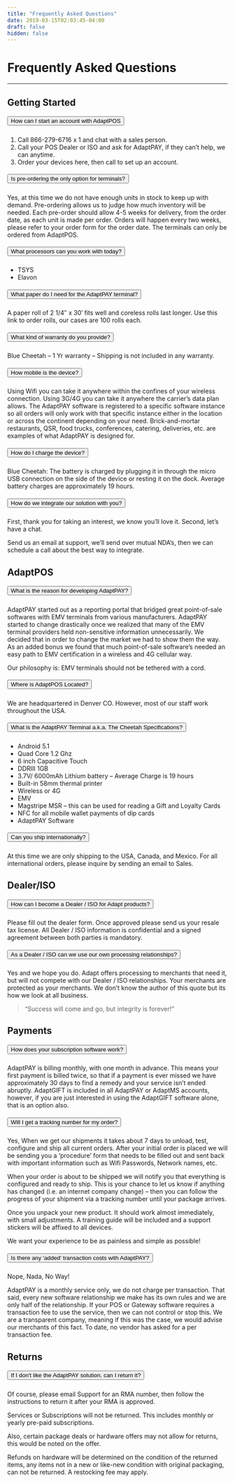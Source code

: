 ```yaml
---
title: "Frequently Asked Questions"
date: 2019-03-15T02:03:45-04:00
draft: false
hidden: false
---
```

<h1>Frequently Asked Questions</h1>
<hr />
<div class="container">
    <div class="row">
        <div class="col-6">
            <h2>Getting Started</h2>
            <div class="accordion" id="accordionExample">
                <div class="card">
                    <div class="card-header" id="headingOne">
                        <h5 class="mb-0">
                            <button class="btn btn-link" type="button" data-toggle="collapse" data-target="#collapseOne"
                                aria-expanded="true" aria-controls="collapseOne">
                                How can I start an account with AdaptPOS
                            </button>
                        </h5>
                    </div>
                    <div id="collapseOne" class="collapse" aria-labelledby="headingOne"
                        data-parent="#accordionExample">
                        <div class="card-body">
                            <ol>
                                <li>Call 866-279-6716 x 1 and chat with a sales person.</li>
                                <li>Call your POS Dealer or ISO and ask for AdaptPAY, if they can’t help, we can
                                    anytime.</li>
                                <li>Order your devices here, then call to set up an account.</li>
                            </ol>
                        </div>
                    </div>
                </div>
                <div class="card">
                    <div class="card-header" id="headingTwo">
                        <h5 class="mb-0">
                            <button class="btn btn-link collapsed" type="button" data-toggle="collapse"
                                data-target="#collapseTwo" aria-expanded="false" aria-controls="collapseTwo">
                                Is pre-ordering the only option for terminals?
                            </button>
                        </h5>
                    </div>
                    <div id="collapseTwo" class="collapse" aria-labelledby="headingTwo" data-parent="#accordionExample">
                        <div class="card-body">
                            Yes, at this time we do not have enough units in stock to keep up with demand. Pre-ordering
                            allows us to judge how much inventory will be needed. Each pre-order should allow 4-5 weeks
                            for delivery, from the order date, as each unit is made per order. Orders will happen every
                            two weeks, please refer to your order form for the order date. The terminals can only be
                            ordered from AdaptPOS.
                        </div>
                    </div>
                </div>
                <div class="card">
                    <div class="card-header" id="headingThree">
                        <h5 class="mb-0">
                            <button class="btn btn-link collapsed" type="button" data-toggle="collapse"
                                data-target="#collapseThree" aria-expanded="false" aria-controls="collapseThree">
                                What processors can you work with today?
                            </button>
                        </h5>
                    </div>
                    <div id="collapseThree" class="collapse" aria-labelledby="headingThree"
                        data-parent="#accordionExample">
                        <div class="card-body">
                            <ul class="list-unstyled">
                                <li>TSYS</li>
                                <li>Elavon</li>
                            </ul>
                        </div>
                    </div>
                </div>
                <div class="card">
                    <div class="card-header" id="headingFour">
                        <h5 class="mb-0">
                            <button class="btn btn-link collapsed" type="button" data-toggle="collapse"
                                data-target="#collapseFour" aria-expanded="false" aria-controls="collapseFour">
                                What paper do I need for the AdaptPAY terminal?
                            </button>
                        </h5>
                    </div>
                    <div id="collapseFour" class="collapse" aria-labelledby="headingFour"
                        data-parent="#accordionExample">
                        <div class="card-body">
                            <p>A paper roll of 2 1/4″ x 30′ fits well and coreless rolls last longer. Use this link to
                                order rolls, our cases are 100 rolls each.</p>
                        </div>
                    </div>
                </div>
                <div class="card">
                    <div class="card-header" id="headingFive">
                        <h5 class="mb-0">
                            <button class="btn btn-link collapsed" type="button" data-toggle="collapse"
                                data-target="#collapseFive" aria-expanded="false" aria-controls="collapseThree">
                                What kind of warranty do you provide?
                            </button>
                        </h5>
                    </div>
                    <div id="collapseFive" class="collapse" aria-labelledby="headingThree"
                        data-parent="#accordionExample">
                        <div class="card-body">
                            Blue Cheetah – 1 Yr warranty – Shipping is not included in any warranty.
                        </div>
                    </div>
                </div>
                <div class="card">
                    <div class="card-header" id="headingSix">
                        <h5 class="mb-0">
                            <button class="btn btn-link collapsed" type="button" data-toggle="collapse"
                                data-target="#collapseSix" aria-expanded="false" aria-controls="collapseThree">
                                How mobile is the device?
                            </button>
                        </h5>
                    </div>
                    <div id="collapseSix" class="collapse" aria-labelledby="headingThree"
                        data-parent="#accordionExample">
                        <div class="card-body">
                            <p>Using Wifi you can take it anywhere within the confines of your wireless connection.
                                Using 3G/4G you can take it anywhere the carrier’s data plan allows. The AdaptPAY
                                software is registered to a specific software instance so all orders will only work with
                                that specific instance either in the location or across the continent depending on your
                                need. Brick-and-mortar restaurants, QSR, food trucks, conferences, catering, deliveries,
                                etc. are examples of what AdaptPAY is designed for.</p>
                        </div>
                    </div>
                </div>
                <div class="card">
                    <div class="card-header" id="headingSeven">
                        <h5 class="mb-0">
                            <button class="btn btn-link collapsed" type="button" data-toggle="collapse"
                                data-target="#collapseSeven" aria-expanded="false" aria-controls="collapseSeven">
                                How do I charge the device?
                            </button>
                        </h5>
                    </div>
                    <div id="collapseSeven" class="collapse" aria-labelledby="headingSeven"
                        data-parent="#accordionExample">
                        <div class="card-body">
                            <p>Blue Cheetah: The battery is charged by plugging it in through the micro USB connection
                                on the side of the device or resting it on the dock. Average battery charges are
                                approximately 19 hours.</p>
                        </div>
                    </div>
                </div>
                <div class="card">
                    <div class="card-header" id="headingEight">
                        <h5 class="mb-0">
                            <button class="btn btn-link collapsed" type="button" data-toggle="collapse"
                                data-target="#collapseEight" aria-expanded="false" aria-controls="collapseEight">
                                How do we integrate our solution with you?
                            </button>
                        </h5>
                    </div>
                    <div id="collapseEight" class="collapse" aria-labelledby="headingEight"
                        data-parent="#accordionExample">
                        <div class="card-body">
                            <p>First, thank you for taking an interest, we know you’ll love it. Second, let’s have a
                                chat.</p>
                            <p>Send us an email at support, we’ll send over mutual NDA’s, then we can schedule a call
                                about the best way to integrate.</p>
                        </div>
                    </div>
                </div>
            </div>
        </div>
        <div class="col-6">
            <h2>AdaptPOS</h2>
            <div class="accordion" id="accordionExample2">
                <div class="card">
                    <div class="card-header" id="headingTen">
                        <h5 class="mb-0">
                            <button class="btn btn-link collapsed" type="button" data-toggle="collapse"
                                data-target="#collapseTen" aria-expanded="false" aria-controls="collapseTen">
                                What is the reason for developing AdaptPAY?
                            </button>
                        </h5>
                    </div>
                    <div id="collapseTen" class="collapse" aria-labelledby="headingTen"
                        data-parent="#accordionExample2">
                        <div class="card-body">
                            <p>AdaptPAY started out as a reporting portal that bridged great point-of-sale softwares
                                with EMV terminals from various manufacturers. AdaptPAY started to change
                                drastically
                                once we realized that many of the EMV terminal providers held non-sensitive
                                information
                                unnecessarily. We decided that in order to change the market we had to show them the
                                way. As an added bonus we found that much point-of-sale software’s needed an easy
                                path
                                to EMV certification in a wireless and 4G cellular way.</p>
                            <p>Our philosophy is: EMV terminals should not be tethered with a cord.</p>
                        </div>
                    </div>
                </div>
                <div class="card">
                    <div class="card-header" id="headingEleven">
                        <h5 class="mb-0">
                            <button class="btn btn-link collapsed" type="button" data-toggle="collapse"
                                data-target="#collapseEleven" aria-expanded="false" aria-controls="collapseEleven">
                                Where is AdaptPOS Located?
                            </button>
                        </h5>
                    </div>
                    <div id="collapseEleven" class="collapse" aria-labelledby="headingEleven"
                        data-parent="#accordionExample2">
                        <div class="card-body">
                            <p>We are headquartered in Denver CO. However, most of our staff work throughout the
                                USA.</p>
                        </div>
                    </div>
                </div>
                <div class="card">
                    <div class="card-header" id="headingTwelve">
                        <h5 class="mb-0">
                            <button class="btn btn-link collapsed" type="button" data-toggle="collapse"
                                data-target="#collapseTwelve" aria-expanded="false" aria-controls="collapseTwelve">
                                What is the AdaptPAY Terminal a.k.a. The Cheetah Specifications?
                            </button>
                        </h5>
                    </div>
                    <div id="collapseTwelve" class="collapse" aria-labelledby="headingTwelve"
                        data-parent="#accordionExample2">
                        <div class="card-body">
                            <ul>
                                <li>Android 5.1</li>
                                <li>Quad Core 1.2 Ghz</li>
                                <li>6 inch Capacitive Touch</li>
                                <li>DDRIII 1GB</li>
                                <li>3.7V/ 6000mAh Lithium battery – Average Charge is 19 hours</li>
                                <li>Built-in 58mm thermal printer</li>
                                <li>Wireless or 4G</li>
                                <li>EMV </li>
                                <li>Magstripe MSR – this can be used for reading a Gift and Loyalty Cards
                                </li>
                                <li>NFC for all mobile wallet payments of dip cards</li>
                                <li>AdaptPAY Software</li>
                            </ul>
                        </div>
                    </div>
                </div>
                <div class="card">
                    <div class="card-header" id="headingThirteen">
                        <h5 class="mb-0">
                            <button class="btn btn-link collapsed" type="button" data-toggle="collapse"
                                data-target="#collapseThirteen" aria-expanded="false" aria-controls="collapseThirteen">
                                Can you ship internationally?
                            </button>
                        </h5>
                    </div>
                    <div id="collapseThirteen" class="collapse" aria-labelledby="headingThirteen"
                        data-parent="#accordionExample2">
                        <div class="card-body">
                            <p>At this time we are only shipping to the USA, Canada, and Mexico. For all
                                international orders, please inquire by sending an email to Sales.</p>
                        </div>
                    </div>
                </div>
            </div>
        </div>
    </div>
    <div class="row">
        <div class="col-6">
            <h2>Dealer/ISO</h2>
            <div class="accordion" id="accordionExample3">
                <div class="card">
                    <div class="card-header" id="headingFourteen">
                        <h5 class="mb-0">
                            <button class="btn btn-link" type="button" data-toggle="collapse"
                                data-target="#collapseFourteen" aria-expanded="true" aria-controls="collapseFourteen">
                                How can I become a Dealer / ISO for Adapt products?
                            </button>
                        </h5>
                    </div>
                    <div id="collapseFourteen" class="collapse" aria-labelledby="headingFourteen"
                        data-parent="#accordionExample3">
                        <div class="card-body">
                            <p>Please fill out the dealer form. Once approved please send us your resale
                                tax license. All Dealer / ISO information is confidential and a signed
                                agreement between both parties is mandatory.</p>
                        </div>
                    </div>
                </div>
                <div class="card">
                    <div class="card-header" id="headingFifteen">
                        <h5 class="mb-0">
                            <button class="btn btn-link" type="button" data-toggle="collapse"
                                data-target="#collapseFifteen" aria-expanded="true" aria-controls="collapseFifteen">
                                As a Dealer / ISO can we use our own processing relationships?
                            </button>
                        </h5>
                    </div>
                    <div id="collapseFifteen" class="collapse" aria-labelledby="headingFifteen"
                        data-parent="#accordionExample3">
                        <div class="card-body">
                            <p>Yes and we hope you do. Adapt offers processing to merchants that need it, but will not compete with our Dealer / ISO relationships. Your merchants are protected as your merchants. We don’t know the author of this quote but its how we look at all business.</p>
                            <blockquote>“Success will come and go, but integrity is forever!”</blockquote>
                        </div>
                    </div>
                </div>
            </div>
        </div>
        <div class="col-6">
            <h2>Payments</h2>
            <div class="accordion" id="accordionExample4">
                <div class="card">
                    <div class="card-header" id="headingSixteen">
                        <h5 class="mb-0">
                            <button class="btn btn-link" type="button" data-toggle="collapse"
                                data-target="#collapseSixteen" aria-expanded="true" aria-controls="collapseSixteen">
                                How does your subscription software work?
                            </button>
                        </h5>
                    </div>
                    <div id="collapseSixteen" class="collapse" aria-labelledby="headingSixteen"
                        data-parent="#accordionExample4">
                        <div class="card-body">
                            <p>AdaptPAY is billing monthly, with one month in advance. This means your
                                first payment is billed twice, so that if a payment is ever missed we
                                have approximately 30 days to find a remedy and your service isn’t ended
                                abruptly. AdaptGIFT is included in all AdaptPAY or AdaptMS accounts,
                                however, if you are just interested in using the AdaptGIFT software
                                alone, that is an option also.</p>
                        </div>
                    </div>
                </div>
                <div class="card">
                    <div class="card-header" id="headingSeventeen">
                        <h5 class="mb-0">
                            <button class="btn btn-link" type="button" data-toggle="collapse"
                                data-target="#collapseSeventeen" aria-expanded="true" aria-controls="collapseSeventeen">
                                Will I get a tracking number for my order?
                            </button>
                        </h5>
                    </div>
                    <div id="collapseSeventeen" class="collapse" aria-labelledby="headingSeventeen"
                        data-parent="#accordionExample4">
                        <div class="card-body">
                            <p>Yes, When we get our shipments it takes about 7 days to unload, test,
                                configure and ship all current orders. After your initial order is
                                placed we will be sending you a ‘procedure’ form that needs to be filled
                                out and sent back with important information such as Wifi Passwords,
                                Network names, etc.</p>
                            <p>When your order is about to be shipped we will notify you that everything
                                is configured and ready to ship. This is your chance to let us know if
                                anything has changed (i.e. an internet company change) – then you can
                                follow the progress of your shipment via a tracking number until your
                                package arrives.</p>
                            <p>Once you unpack your new product. It should work almost immediately, with
                                small adjustments. A training guide will be included and a support
                                stickers will be affixed to all devices.</p>
                            <p>We want your experience to be as painless and simple as possible!</p>
                        </div>
                    </div>
                </div>
                <div class="card">
                    <div class="card-header" id="headingEighteen">
                        <h5 class="mb-0">
                            <button class="btn btn-link" type="button" data-toggle="collapse"
                                data-target="#collapseEighteen" aria-expanded="true" aria-controls="collapseEighteen">
                                Is there any 'added' transaction costs with AdaptPAY?
                            </button>
                        </h5>
                    </div>
                    <div id="collapseEighteen" class="collapse" aria-labelledby="headingEighteen"
                        data-parent="#accordionExample4">
                        <div class="card-body">
                            <p>Nope, Nada, No Way!</p>
                            <p>AdaptPAY is a monthly service only, we do not charge per transaction.
                                That said, every new software relationship we make has its own rules and
                                we are only half of the relationship. If your POS or Gateway software
                                requires a transaction fee to use the service, then we can not control
                                or stop this. We are a transparent company, meaning if this was the
                                case, we would advise our merchants of this fact. To date, no vendor has
                                asked for a per transaction fee.</p>
                        </div>
                    </div>
                </div>
            </div>
        </div>
    </div>
    <div class="row">
        <div class="col-6">
            <h2>Returns</h2>
            <div class="accordion" id="accordionExample5">
                <div class="card">
                    <div class="card-header" id="headingNineteen">
                        <h5 class="mb-0">
                            <button class="btn btn-link" type="button" data-toggle="collapse"
                                data-target="#collapseNineteen" aria-expanded="true" aria-controls="collapseNineteen">
                                If I don't like the AdaptPAY solution, can I return it?
                            </button>
                        </h5>
                    </div>
                    <div id="collapseNineteen" class="collapse" aria-labelledby="headingNineteen"
                        data-parent="#accordionExample5">
                        <div class="card-body">
                            <p>Of course,  please email Support for an RMA number, then follow the instructions to return it after your RMA is approved.</p>
                            <p>Services or Subscriptions will not be returned. This includes monthly or yearly pre-paid subscriptions.</p>
                            <p>Also, certain package deals or hardware offers may not allow for returns, this would be noted on the offer.</p>
                            <p>Refunds on hardware will be determined on the condition of the returned items, any items not in a new or like-new condition with original packaging, can not be returned. A restocking fee may apply.</p>
                        </div>
                    </div>
                </div>
            </div>
        </div>
        <div class="col-6">
        </div>
    </div>
</div>